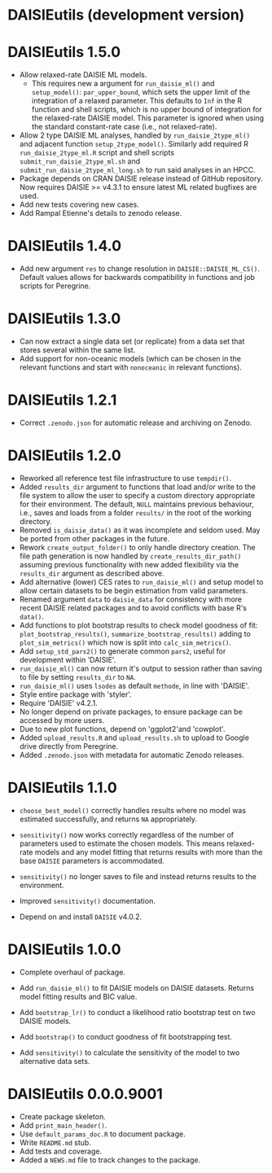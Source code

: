 # DAISIEutils (development version)

# DAISIEutils 1.5.0

* Allow relaxed-rate DAISIE ML models. 
  * This requires new a argument for `run_daisie_ml()` and `setup_model()`: 
  `par_upper_bound`, which sets the upper limit of the integration of a relaxed 
  parameter. This defaults to `Inf` in the R function and shell scripts, which
  is no upper bound of integration for the relaxed-rate DAISIE model. This 
  parameter is ignored when using the standard constant-rate case 
  (i.e., not relaxed-rate).
* Allow 2 type DAISIE ML analyses, handled by `run_daisie_2type_ml()` and 
adjacent function `setup_2type_model()`. Similarly add required R 
`run_daisie_2type_ml.R` script and shell scripts `submit_run_daisie_2type_ml.sh`
and `submit_run_daisie_2type_ml_long.sh` to run said analyses in an HPCC.
* Package depends on CRAN DAISIE release instead of GitHub repository. Now
requires DAISIE >= v4.3.1 to ensure latest ML related bugfixes are used.
* Add new tests covering new cases.
* Add Rampal Etienne's details to zenodo release.

# DAISIEutils 1.4.0

* Add new argument `res` to change resolution in `DAISIE::DAISIE_ML_CS()`.
Default values allows for backwards compatibility in functions and job scripts
for Peregrine.

# DAISIEutils 1.3.0

* Can now extract a single data set (or replicate) from a data set that stores 
several within the same list.
* Add support for non-oceanic models (which can be chosen in the relevant 
functions and start with `nonoceanic` in relevant functions).

# DAISIEutils 1.2.1

* Correct `.zenodo.json` for automatic release and archiving on Zenodo.

# DAISIEutils 1.2.0

* Reworked all reference test file infrastructure to use `tempdir()`.
* Added `results_dir` argument to functions that load and/or write to the file 
system to allow the user to specify a custom directory appropriate for their 
environment. The default, `NULL` maintains previous behaviour, i.e., saves
and loads from a folder `results/` in the root of the working directory.
* Removed `is_daisie_data()` as it was incomplete and seldom used. May be ported
from other packages in the future.
* Rework `create_output_folder()` to only handle directory creation. 
The file path generation is now handled by `create_results_dir_path()` assuming 
previous functionality with new added flexibility via the `results_dir` argument
as described above.
* Add alternative (lower) CES rates to `run_daisie_ml()` and setup model to
allow certain datasets to be begin estimation from valid parameters.
* Renamed argument `data` to `daisie_data` for consistency with more recent
DAISIE related packages and to avoid conflicts with base R's `data()`.
* Add functions to plot bootstrap results to check model
goodness of fit: `plot_bootstrap_results()`, `summarize_bootstrap_results()` 
adding to `plot_sim_metrics()` which now is split into `calc_sim_metrics()`.
* Add `setup_std_pars2()` to generate common `pars2`, useful for development
within 'DAISIE'.
* `run_daisie_ml()` can now return it's output to session rather than saving
to file by setting `results_dir` to `NA`.
* `run_daisie_ml()` uses `lsodes` as default `methode`, in line with 'DAISIE'.
* Style entire package with 'styler'.
* Require 'DAISIE' v4.2.1.
* No longer depend on private packages, to ensure package can be accessed by 
more users.
* Due to new plot functions, depend on 'ggplot2'and 'cowplot'.
* Added `upload_results.R` and `upload_results.sh` to upload to Google drive
directly from Peregrine.
* Added `.zenodo.json` with metadata for automatic Zenodo releases.

# DAISIEutils 1.1.0

-   `choose_best_model()` correctly handles results where no model was estimated successfully, and returns `NA` appropriately.

-   `sensitivity()` now works correctly regardless of the number of parameters used to estimate the chosen models. This means relaxed-rate models and any model fitting that returns results with more than the base `DAISIE` parameters is accommodated.

-   `sensitivity()` no longer saves to file and instead returns results to the environment.

-   Improved `sensitivity()` documentation.

-   Depend on and install `DAISIE` v4.0.2.

# DAISIEutils 1.0.0

-   Complete overhaul of package.

-   Add `run_daisie_ml()` to fit DAISIE models on DAISIE datasets. Returns model fitting results and BIC value.

-   Add `bootstrap_lr()` to conduct a likelihood ratio bootstrap test on two DAISIE models.

-   Add `bootstrap()` to conduct goodness of fit bootstrapping test.

-   Add `sensitivity()` to calculate the sensitivity of the model to two alternative data sets.

# DAISIEutils 0.0.0.9001

-   Create package skeleton.
-   Add `print_main_header()`.
-   Use `default_params_doc.R` to document package.
-   Write `README.md` stub.
-   Add tests and coverage.
-   Added a `NEWS.md` file to track changes to the package.
